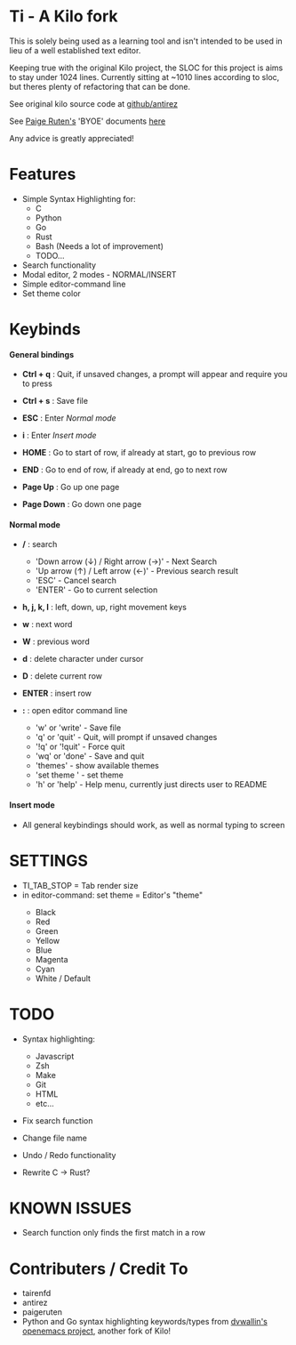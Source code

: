 Ti - A Kilo fork
====================================

This is solely being used as a learning tool and isn't intended to be used in lieu of a well established
text editor.

Keeping true with the original Kilo project, the SLOC for this project is aims to stay under 1024 lines.
Currently sitting at ~1010 lines according to sloc, but theres plenty of refactoring that can be done.

See original kilo source code at [github/antirez](https://github.com/antirez/kilo "Kilo Text Editor")

See [Paige Ruten's](https://github.com/paigeruten "paigeruten") 'BYOE' documents [here](https://viewsourcecode.org/snaptoken/kilo/02.enteringRawMode.html "Build Your Own Editor")

Any advice is greatly appreciated!

Features
========

- Simple Syntax Highlighting for:
    - C
    - Python
    - Go
    - Rust
    - Bash (Needs a lot of improvement)
    - TODO...
- Search functionality
- Modal editor, 2 modes - NORMAL/INSERT
- Simple editor-command line
- Set theme color

Keybinds
========

#### General bindings

- **Ctrl + q** : Quit, if unsaved changes, a prompt will appear and require you to press <ENTER> 

- **Ctrl + s** : Save file

- **ESC** : Enter *Normal mode*
- **i** : Enter *Insert mode*

- **HOME** : Go to start of row, if already at start, go to previous row
- **END** : Go to end of row, if already at end, go to next row

- **Page Up** : Go up one page
- **Page Down** : Go down one page

#### Normal mode

- **/** : search
    - 'Down arrow (↓) / Right arrow (→)' - Next Search
    - 'Up arrow (↑) / Left arrow (←)' - Previous search result
    - 'ESC' - Cancel search
    - 'ENTER' - Go to current selection

- **h, j, k, l** : left, down, up, right movement keys

- **w** : next word
- **W** : previous word

- **d** : delete character under cursor
- **D** : delete current row
- **ENTER** : insert row

- **:** : open editor command line
    - 'w' or 'write' - Save file
    - 'q' or 'quit' - Quit, will prompt if unsaved changes
    - '!q' or '!quit' - Force quit
    - 'wq' or 'done' - Save and quit
    - 'themes' - show available themes
    - 'set theme <color>' - set theme
    - 'h' or 'help' - Help menu, currently just directs user to README

#### Insert mode

- All general keybindings should work, as well as normal typing to screen

SETTINGS
========
- TI_TAB_STOP = Tab render size
- in editor-command: set theme <color> = Editor's "theme"
    - Black
    - Red
    - Green
    - Yellow
    - Blue
    - Magenta
    - Cyan
    - White / Default

TODO
====

- Syntax highlighting:
    - Javascript
    - Zsh
    - Make
    - Git
    - HTML
    - etc...
    
- Fix search function
- Change file name
- Undo / Redo functionality
- Rewrite C -> Rust?

KNOWN ISSUES
============
- Search function only finds the first match in a row

Contributers / Credit To
========================

- tairenfd
- antirez
- paigeruten
- Python and Go syntax highlighting keywords/types from 
[dvwallin's](https://github.com/dvwallin) 
[openemacs project](https://github.com/dvwallin/openemacs), another fork of Kilo!
